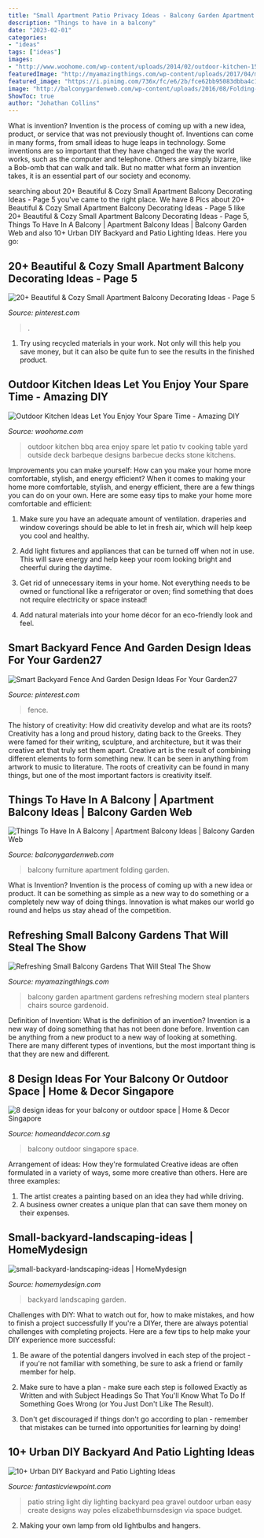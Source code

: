 ```yaml
---
title: "Small Apartment Patio Privacy Ideas - Balcony Garden Apartment Gardens Refreshing Modern Steal Planters Chairs Source Gardenoid"
description: "Things to have in a balcony"
date: "2023-02-01"
categories:
- "ideas"
tags: ["ideas"]
images:
- "http://www.woohome.com/wp-content/uploads/2014/02/outdoor-kitchen-15.jpg"
featuredImage: "http://myamazingthings.com/wp-content/uploads/2017/04/modern-balcony-garden-stainless-steel-diy-planter-small-apartment-design-blue-metal-sofa-green-ivy-.jpg"
featured_image: "https://i.pinimg.com/736x/fc/e6/2b/fce62bb95083dbba4c153421a9475acd.jpg"
image: "http://balconygardenweb.com/wp-content/uploads/2016/08/Folding-furniture-3.jpg"
ShowToc: true
author: "Johathan Collins"
---
```



What is invention?
Invention is the process of coming up with a new idea, product, or service that was not previously thought of. Inventions can come in many forms, from small ideas to huge leaps in technology. Some inventions are so important that they have changed the way the world works, such as the computer and telephone. Others are simply bizarre, like a Bob-omb that can walk and talk. But no matter what form an invention takes, it is an essential part of our society and economy.

	

		
searching about 20+ Beautiful &amp; Cozy Small Apartment Balcony Decorating Ideas - Page 5 you've came to the right place. We have 8 Pics about 20+ Beautiful &amp; Cozy Small Apartment Balcony Decorating Ideas - Page 5 like 20+ Beautiful &amp; Cozy Small Apartment Balcony Decorating Ideas - Page 5, Things To Have In A Balcony | Apartment Balcony Ideas | Balcony Garden Web and also 10+ Urban DIY Backyard and Patio Lighting Ideas. Here you go:
		
    
## 20+ Beautiful &amp; Cozy Small Apartment Balcony Decorating Ideas - Page 5

<img loading=lazy src="https://i.pinimg.com/736x/a0/11/e6/a011e65a7272ecb23c7b2168b98aebad.jpg" onerror="this.onerror=null;this.src='https://tse4.mm.bing.net/th?id=OIP.71MVYJt3YZ3xBMBWgB1g1wHaJ5&amp;pid=15.1';" alt="20+ Beautiful &amp; Cozy Small Apartment Balcony Decorating Ideas - Page 5">

_Source: pinterest.com_

>. 

	

1) Try using recycled materials in your work. Not only will this help you save money, but it can also be quite fun to see the results in the finished product.

    
## Outdoor Kitchen Ideas Let You Enjoy Your Spare Time - Amazing DIY

<img loading=lazy src="http://www.woohome.com/wp-content/uploads/2014/02/outdoor-kitchen-15.jpg" onerror="this.onerror=null;this.src='https://tse2.mm.bing.net/th?id=OIP.aBX0IHzMpmdlZpbli8pgXgHaJ4&amp;pid=15.1';" alt="Outdoor Kitchen Ideas Let You Enjoy Your Spare Time - Amazing DIY">

_Source: woohome.com_

>outdoor kitchen bbq area enjoy spare let patio tv cooking table yard outside deck barbeque designs barbecue decks stone kitchens. 

	

Improvements you can make yourself: How can you make your home more comfortable, stylish, and energy efficient?
When it comes to making your home more comfortable, stylish, and energy efficient, there are a few things you can do on your own. Here are some easy tips to make your home more comfortable and efficient: 
1. Make sure you have an adequate amount of ventilation. draperies and window coverings should be able to let in fresh air, which will help keep you cool and healthy.

2. Add light fixtures and appliances that can be turned off when not in use. This will save energy and help keep your room looking bright and cheerful during the daytime.

3. Get rid of unnecessary items in your home. Not everything needs to be owned or functional like a refrigerator or oven; find something that does not require electricity or space instead!

4. Add natural materials into your home décor for an eco-friendly look and feel.

    
## Smart Backyard Fence And Garden Design Ideas For Your Garden27

<img loading=lazy src="https://i.pinimg.com/736x/fc/e6/2b/fce62bb95083dbba4c153421a9475acd.jpg" onerror="this.onerror=null;this.src='https://tse4.mm.bing.net/th?id=OIP.qBwNnymU7Z8DsM6i7UizQgHaJ3&amp;pid=15.1';" alt="Smart Backyard Fence And Garden Design Ideas For Your Garden27">

_Source: pinterest.com_

>fence. 

	

The history of creativity: How did creativity develop and what are its roots?
Creativity has a long and proud history, dating back to the Greeks. They were famed for their writing, sculpture, and architecture, but it was their creative art that truly set them apart. Creative art is the result of combining different elements to form something new. It can be seen in anything from artwork to music to literature. The roots of creativity can be found in many things, but one of the most important factors is creativity itself.

    
## Things To Have In A Balcony | Apartment Balcony Ideas | Balcony Garden Web

<img loading=lazy src="http://balconygardenweb.com/wp-content/uploads/2016/08/Folding-furniture-3.jpg" onerror="this.onerror=null;this.src='https://tse2.mm.bing.net/th?id=OIP.xWY6DzV2RscmK0WRPl7YtwHaJ4&amp;pid=15.1';" alt="Things To Have In A Balcony | Apartment Balcony Ideas | Balcony Garden Web">

_Source: balconygardenweb.com_

>balcony furniture apartment folding garden. 

	

What is Invention?
Invention is the process of coming up with a new idea or product. It can be something as simple as a new way to do something or a completely new way of doing things. Innovation is what makes our world go round and helps us stay ahead of the competition.

    
## Refreshing Small Balcony Gardens That Will Steal The Show

<img loading=lazy src="http://myamazingthings.com/wp-content/uploads/2017/04/modern-balcony-garden-stainless-steel-diy-planter-small-apartment-design-blue-metal-sofa-green-ivy-.jpg" onerror="this.onerror=null;this.src='https://tse3.mm.bing.net/th?id=OIP.UCt7ADKdh5mDLDr_ektKFAHaKQ&amp;pid=15.1';" alt="Refreshing Small Balcony Gardens That Will Steal The Show">

_Source: myamazingthings.com_

>balcony garden apartment gardens refreshing modern steal planters chairs source gardenoid. 

	

Definition of Invention: What is the definition of an invention?
Invention is a new way of doing something that has not been done before. Invention can be anything from a new product to a new way of looking at something. There are many different types of inventions, but the most important thing is that they are new and different.

    
## 8 Design Ideas For Your Balcony Or Outdoor Space | Home &amp; Decor Singapore

<img loading=lazy src="https://www.homeanddecor.com.sg/sites/default/files/imagecache/hnd_revamp_1x1_large/blog/gallery_article/gallery_images/design-balcony-7.jpg" onerror="this.onerror=null;this.src='https://tse4.mm.bing.net/th?id=OIP.fnik14dzPT379oml2m5EmgHaJ4&amp;pid=15.1';" alt="8 design ideas for your balcony or outdoor space | Home &amp; Decor Singapore">

_Source: homeanddecor.com.sg_

>balcony outdoor singapore space. 

	

Arrangement of ideas: How they're formulated
Creative ideas are often formulated in a variety of ways, some more creative than others. Here are three examples:
1. The artist creates a painting based on an idea they had while driving.
2. A business owner creates a unique plan that can save them money on their expenses.

    
## Small-backyard-landscaping-ideas | HomeMydesign

<img loading=lazy src="https://homemydesign.com/wp-content/uploads/2015/05/small-backyard-landscaping-ideas.jpg" onerror="this.onerror=null;this.src='https://tse2.mm.bing.net/th?id=OIP.jZ7_7udcCVavTO63L1HPZQHaJ4&amp;pid=15.1';" alt="small-backyard-landscaping-ideas | HomeMydesign">

_Source: homemydesign.com_

>backyard landscaping garden. 

	

Challenges with DIY: What to watch out for, how to make mistakes, and how to finish a project successfully
If you're a DIYer, there are always potential challenges with completing projects. Here are a few tips to help make your DIY experience more successful: 
1. Be aware of the potential dangers involved in each step of the project - if you're not familiar with something, be sure to ask a friend or family member for help.

2. Make sure to have a plan - make sure each step is followed Exactly as Written and with Subject Headings So That You'll Know What To Do If Something Goes Wrong (or You Just Don't Like The Result).

3. Don't get discouraged if things don't go according to plan - remember that mistakes can be turned into opportunities for learning by doing!

    
## 10+ Urban DIY Backyard And Patio Lighting Ideas

<img loading=lazy src="http://www.fantasticviewpoint.com/wp-content/uploads/2016/09/IMG_8952-1024x683-634x423.jpg" onerror="this.onerror=null;this.src='https://tse2.mm.bing.net/th?id=OIP.yHRuRPG-s5-lCeMMRLGIkAHaE8&amp;pid=15.1';" alt="10+ Urban DIY Backyard and Patio Lighting Ideas">

_Source: fantasticviewpoint.com_

>patio string light diy lighting backyard pea gravel outdoor urban easy create designs way poles elizabethburnsdesign via space budget. 

	

2. Making your own lamp from old lightbulbs and hangers.

